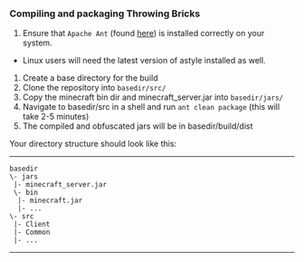 ### Compiling and packaging Throwing Bricks
1. Ensure that `Apache Ant` (found [here](http://ant.apache.org/)) is installed correctly on your system.
 * Linux users will need the latest version of astyle installed as well.
1. Create a base directory for the build
1. Clone the repository into `basedir/src/`
1. Copy the minecraft bin dir and minecraft_server.jar into `basedir/jars/`
1. Navigate to basedir/src in a shell and run `ant clean package` (this will take 2-5 minutes)
1. The compiled and obfuscated jars will be in basedir/build/dist

Your directory structure should look like this:
***

    basedir
    \- jars
     |- minecraft_server.jar
     \- bin
      |- minecraft.jar
      |- ...
    \- src
     |- Client
     |- Common
     |- ...

***
